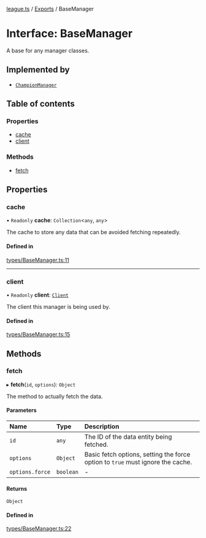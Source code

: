 [league.ts](../README.md) / [Exports](../modules.md) / BaseManager

# Interface: BaseManager

A base for any manager classes.

## Implemented by

- [`ChampionManager`](../classes/ChampionManager.md)

## Table of contents

### Properties

- [cache](BaseManager.md#cache)
- [client](BaseManager.md#client)

### Methods

- [fetch](BaseManager.md#fetch)

## Properties

### cache

• `Readonly` **cache**: `Collection`<`any`, `any`\>

The cache to store any data that can be avoided fetching repeatedly.

#### Defined in

[types/BaseManager.ts:11](https://github.com/TheDrone7/league.ts/blob/f012637/src/types/BaseManager.ts#L11)

___

### client

• `Readonly` **client**: [`Client`](../classes/Client.md)

The client this manager is being used by.

#### Defined in

[types/BaseManager.ts:15](https://github.com/TheDrone7/league.ts/blob/f012637/src/types/BaseManager.ts#L15)

## Methods

### fetch

▸ **fetch**(`id`, `options`): `Object`

The method to actually fetch the data.

#### Parameters

| Name | Type | Description |
| :------ | :------ | :------ |
| `id` | `any` | The ID of the data entity being fetched. |
| `options` | `Object` | Basic fetch options, setting the force option to `true` must ignore the cache. |
| `options.force` | `boolean` | - |

#### Returns

`Object`

#### Defined in

[types/BaseManager.ts:22](https://github.com/TheDrone7/league.ts/blob/f012637/src/types/BaseManager.ts#L22)

